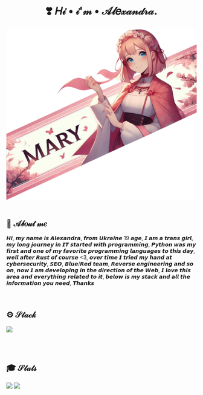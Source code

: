 <h1 align="center">❣️ 𝐻𝒾 • 𝒾'𝓂 • 𝒜𝓁𝑒𝓍𝒶𝓃𝒹𝓇𝒶.</h1>
<div>
  <img src="https://github.com/Mary064/Mary064/blob/main/headerorig.png">  
<div/>
<br>
<div>
  <h2>🌸 𝒜𝒷𝑜𝓊𝓉 𝓂𝑒</h2>
𝙃𝙞, 𝙢𝙮 𝙣𝙖𝙢𝙚 𝙞𝙨 𝘼𝙡𝙚𝙭𝙖𝙣𝙙𝙧𝙖, 𝙛𝙧𝙤𝙢 𝙐𝙠𝙧𝙖𝙞𝙣𝙚 19 𝙖𝙜𝙚, 𝙄 𝙖𝙢 𝙖 𝙩𝙧𝙖𝙣𝙨 𝙜𝙞𝙧𝙡, 𝙢𝙮 𝙡𝙤𝙣𝙜 𝙟𝙤𝙪𝙧𝙣𝙚𝙮 𝙞𝙣 𝙄𝙏 𝙨𝙩𝙖𝙧𝙩𝙚𝙙 𝙬𝙞𝙩𝙝 𝙥𝙧𝙤𝙜𝙧𝙖𝙢𝙢𝙞𝙣𝙜, 𝙋𝙮𝙩𝙝𝙤𝙣 𝙬𝙖𝙨 𝙢𝙮 𝙛𝙞𝙧𝙨𝙩 𝙖𝙣𝙙 𝙤𝙣𝙚 𝙤𝙛 𝙢𝙮 𝙛𝙖𝙫𝙤𝙧𝙞𝙩𝙚 𝙥𝙧𝙤𝙜𝙧𝙖𝙢𝙢𝙞𝙣𝙜 𝙡𝙖𝙣𝙜𝙪𝙖𝙜𝙚𝙨 𝙩𝙤 𝙩𝙝𝙞𝙨 𝙙𝙖𝙮, 𝙬𝙚𝙡𝙡 𝙖𝙛𝙩𝙚𝙧 𝙍𝙪𝙨𝙩 𝙤𝙛 𝙘𝙤𝙪𝙧𝙨𝙚 <3, 𝙤𝙫𝙚𝙧 𝙩𝙞𝙢𝙚 𝙄 𝙩𝙧𝙞𝙚𝙙 𝙢𝙮 𝙝𝙖𝙣𝙙 𝙖𝙩 𝙘𝙮𝙗𝙚𝙧𝙨𝙚𝙘𝙪𝙧𝙞𝙩𝙮, 𝙎𝙀𝙊, 𝘽𝙡𝙪𝙚/𝙍𝙚𝙙 𝙩𝙚𝙖𝙢, 𝙍𝙚𝙫𝙚𝙧𝙨𝙚 𝙚𝙣𝙜𝙞𝙣𝙚𝙚𝙧𝙞𝙣𝙜 𝙖𝙣𝙙 𝙨𝙤 𝙤𝙣, 𝙣𝙤𝙬 𝙄 𝙖𝙢 𝙙𝙚𝙫𝙚𝙡𝙤𝙥𝙞𝙣𝙜 𝙞𝙣 𝙩𝙝𝙚 𝙙𝙞𝙧𝙚𝙘𝙩𝙞𝙤𝙣 𝙤𝙛 𝙩𝙝𝙚 𝙒𝙚𝙗, 𝙄 𝙡𝙤𝙫𝙚 𝙩𝙝𝙞𝙨 𝙖𝙧𝙚𝙖 𝙖𝙣𝙙 𝙚𝙫𝙚𝙧𝙮𝙩𝙝𝙞𝙣𝙜 𝙧𝙚𝙡𝙖𝙩𝙚𝙙 𝙩𝙤 𝙞𝙩, 𝙗𝙚𝙡𝙤𝙬 𝙞𝙨 𝙢𝙮 𝙨𝙩𝙖𝙘𝙠 𝙖𝙣𝙙 𝙖𝙡𝙡 𝙩𝙝𝙚 𝙞𝙣𝙛𝙤𝙧𝙢𝙖𝙩𝙞𝙤𝙣 𝙮𝙤𝙪 𝙣𝙚𝙚𝙙, 𝙏𝙝𝙖𝙣𝙠𝙨
</div>
  <br>
    <br>

<div>
  <h2>⚙️ 𝒮𝓉𝒶𝒸𝓀</h2>
  <p>
  <a href="https://skillicons.dev">
    <img src="https://skillicons.dev/icons?i=html,css,js,ts,rust,c,python,robloxstudio,sass,git,react,bash,figma,linux,windows,kali,vscode,webstorm,pycharm,vite" />
  </a>
</p>
</div>
  <br>
    <br>
<div>
  <h2>🎓 𝒮𝓉𝒶𝓉𝓈</h2>
<div>
    <a>
     <img src="https://github-readme-stats.vercel.app/api/wakatime?username=Mary666/">
  </a>
<a>
  <img src="https://github-readme-stats.vercel.app/api/top-langs/?username=anuraghazra&layout=pie"/>
</a>
</div>
</div>

